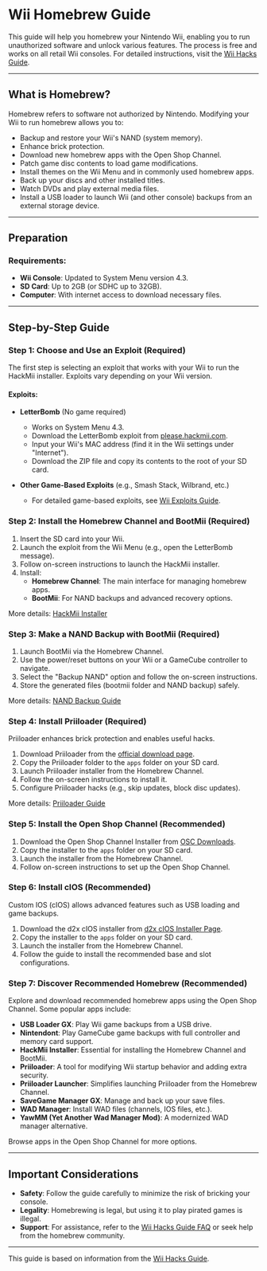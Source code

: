 # Wii Homebrew Guide

This guide will help you homebrew your Nintendo Wii, enabling you to run unauthorized software and unlock various features. The process is free and works on all retail Wii consoles. For detailed instructions, visit the [Wii Hacks Guide](https://wii.hacks.guide/).

---

## What is Homebrew?

Homebrew refers to software not authorized by Nintendo. Modifying your Wii to run homebrew allows you to:

- Backup and restore your Wii's NAND (system memory).
- Enhance brick protection.
- Download new homebrew apps with the Open Shop Channel.
- Patch game disc contents to load game modifications.
- Install themes on the Wii Menu and in commonly used homebrew apps.
- Back up your discs and other installed titles.
- Watch DVDs and play external media files.
- Install a USB loader to launch Wii (and other console) backups from an external storage device.

---

## Preparation

### Requirements:

- **Wii Console**: Updated to System Menu version 4.3.
- **SD Card**: Up to 2GB (or SDHC up to 32GB).
- **Computer**: With internet access to download necessary files.

---

## Step-by-Step Guide

### Step 1: Choose and Use an Exploit (Required)

The first step is selecting an exploit that works with your Wii to run the HackMii installer. Exploits vary depending on your Wii version.

#### Exploits:

- **LetterBomb** (No game required)
  - Works on System Menu 4.3.
  - Download the LetterBomb exploit from [please.hackmii.com](https://please.hackmii.com/).
  - Input your Wii's MAC address (find it in the Wii settings under "Internet").
  - Download the ZIP file and copy its contents to the root of your SD card.

- **Other Game-Based Exploits** (e.g., Smash Stack, Wilbrand, etc.)
  - For detailed game-based exploits, see [Wii Exploits Guide](https://wii.hacks.guide/#choose-an-exploit).

### Step 2: Install the Homebrew Channel and BootMii (Required)

1. Insert the SD card into your Wii.
2. Launch the exploit from the Wii Menu (e.g., open the LetterBomb message).
3. Follow on-screen instructions to launch the HackMii installer.
4. Install:
   - **Homebrew Channel**: The main interface for managing homebrew apps.
   - **BootMii**: For NAND backups and advanced recovery options.

More details: [HackMii Installer](https://wii.hacks.guide/hackmii-installer.html)

### Step 3: Make a NAND Backup with BootMii (Required)

1. Launch BootMii via the Homebrew Channel.
2. Use the power/reset buttons on your Wii or a GameCube controller to navigate.
3. Select the "Backup NAND" option and follow the on-screen instructions.
4. Store the generated files (bootmii folder and NAND backup) safely.

More details: [NAND Backup Guide](https://wii.hacks.guide/nand-backup.html)

### Step 4: Install Priiloader (Required)

Priiloader enhances brick protection and enables useful hacks.

1. Download Priiloader from the [official download page](https://wii.hacks.guide/downloads.html).
2. Copy the Priiloader folder to the `apps` folder on your SD card.
3. Launch Priiloader installer from the Homebrew Channel.
4. Follow the on-screen instructions to install it.
5. Configure Priiloader hacks (e.g., skip updates, block disc updates).

More details: [Priiloader Guide](https://wii.hacks.guide/priiloader.html)

### Step 5: Install the Open Shop Channel (Recommended)

1. Download the Open Shop Channel Installer from [OSC Downloads](https://oscwii.org/download).
2. Copy the installer to the `apps` folder on your SD card.
3. Launch the installer from the Homebrew Channel.
4. Follow on-screen instructions to set up the Open Shop Channel.

### Step 6: Install cIOS (Recommended)

Custom IOS (cIOS) allows advanced features such as USB loading and game backups.

1. Download the d2x cIOS installer from [d2x cIOS Installer Page](https://wii.guide/cios.html).
2. Copy the installer to the `apps` folder on your SD card.
3. Launch the installer from the Homebrew Channel.
4. Follow the guide to install the recommended base and slot configurations.

### Step 7: Discover Recommended Homebrew (Recommended)

Explore and download recommended homebrew apps using the Open Shop Channel. Some popular apps include:

- **USB Loader GX**: Play Wii game backups from a USB drive.  
- **Nintendont**: Play GameCube game backups with full controller and memory card support.  
- **HackMii Installer**: Essential for installing the Homebrew Channel and BootMii.  
- **Priiloader**: A tool for modifying Wii startup behavior and adding extra security.  
- **Priiloader Launcher**: Simplifies launching Priiloader from the Homebrew Channel.  
- **SaveGame Manager GX**: Manage and back up your save files.  
- **WAD Manager**: Install WAD files (channels, IOS files, etc.).  
- **YawMM (Yet Another Wad Manager Mod)**: A modernized WAD manager alternative.

Browse apps in the Open Shop Channel for more options.

---

## Important Considerations

- **Safety**: Follow the guide carefully to minimize the risk of bricking your console.
- **Legality**: Homebrewing is legal, but using it to play pirated games is illegal.
- **Support**: For assistance, refer to the [Wii Hacks Guide FAQ](https://wii.hacks.guide/faq) or seek help from the homebrew community.

---

This guide is based on information from the [Wii Hacks Guide](https://wii.hacks.guide/).
